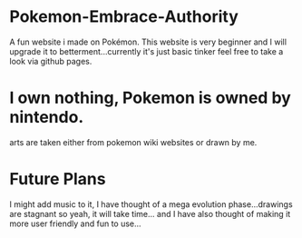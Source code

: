 # Pokemon-Embrace-Authority
A fun website i made on Pokémon. This website is very beginner and I will upgrade it to betterment...currently it's just basic tinker feel free to take a look via github pages. 
# I own nothing, Pokemon is owned by nintendo.
arts are taken either from pokemon wiki websites or drawn by me.
# Future Plans
I might add music to it, I have thought of a mega evolution phase...drawings are stagnant so yeah, it will take time... and I have also thought of making it more user friendly and fun to use...
